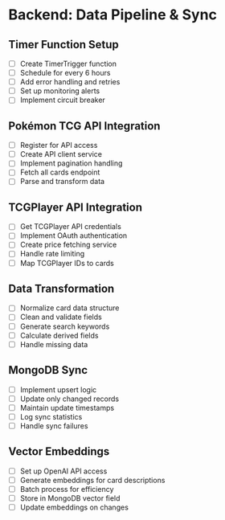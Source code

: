 # Backend: Data Pipeline & Sync

## Timer Function Setup
- [ ] Create TimerTrigger function
- [ ] Schedule for every 6 hours
- [ ] Add error handling and retries
- [ ] Set up monitoring alerts
- [ ] Implement circuit breaker

## Pokémon TCG API Integration
- [ ] Register for API access
- [ ] Create API client service
- [ ] Implement pagination handling
- [ ] Fetch all cards endpoint
- [ ] Parse and transform data

## TCGPlayer API Integration  
- [ ] Get TCGPlayer API credentials
- [ ] Implement OAuth authentication
- [ ] Create price fetching service
- [ ] Handle rate limiting
- [ ] Map TCGPlayer IDs to cards

## Data Transformation
- [ ] Normalize card data structure
- [ ] Clean and validate fields
- [ ] Generate search keywords
- [ ] Calculate derived fields
- [ ] Handle missing data

## MongoDB Sync
- [ ] Implement upsert logic
- [ ] Update only changed records
- [ ] Maintain update timestamps
- [ ] Log sync statistics
- [ ] Handle sync failures

## Vector Embeddings
- [ ] Set up OpenAI API access
- [ ] Generate embeddings for card descriptions
- [ ] Batch process for efficiency
- [ ] Store in MongoDB vector field
- [ ] Update embeddings on changes